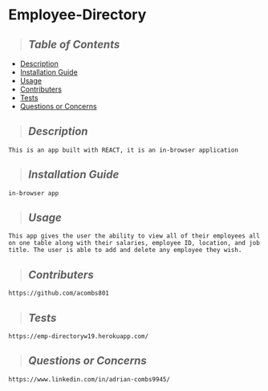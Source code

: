  
# Employee-Directory 


> ## *Table of Contents*
* [Description](#description)
* [Installation Guide](#installation)
* [Usage](#usage)
* [Contributers](#contributing)
* [Tests](#tests)
* [Questions or Concerns](#questions)

> ## *Description*
    This is an app built with REACT, it is an in-browser application
> ## *Installation Guide*
    in-browser app
> ## *Usage*
    This app gives the user the ability to view all of their employees all on one table along with their salaries, employee ID, location, and job title. The user is able to add and delete any employee they wish.
> ## *Contributers*
    https://github.com/acombs801
> ## *Tests*
    https://emp-directoryw19.herokuapp.com/
> ## *Questions or Concerns*
    https://www.linkedin.com/in/adrian-combs9945/
